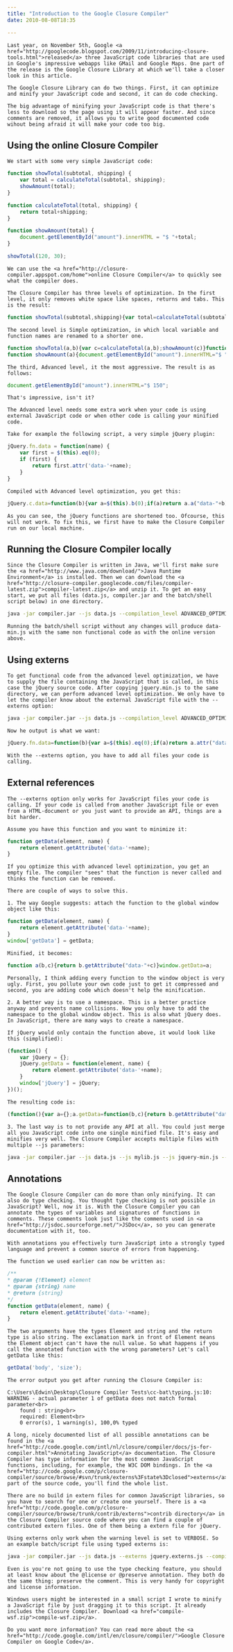 ```yaml
---
title: "Introduction to the Google Closure Compiler"
date: 2010-08-08T18:35

---
```



	Last year, on November 5th, Google <a href="http://googlecode.blogspot.com/2009/11/introducing-closure-tools.html">released</a> three JavaScript code libraries that are used in Google's impressive webapps like GMail and Google Maps. One part of the release is the Google Closure Library at which we'll take a closer look in this article.

	The Google Closure Library can do two things. First, it can optimize and minify your JavaScript code and second, it can do code checking.

	The big advantage of minifying your JavaScript code is that there's less to download so the page using it will appear faster. And since comments are removed, it allows you to write good documented code wihout being afraid it will make your code too big.
<h2>
	Using the online Closure Compiler</h2>

	We start with some very simple JavaScript code:

```javascript
function showTotal(subtotal, shipping) {
	var total = calculateTotal(subtotal, shipping);
	showAmount(total);
}

function calculateTotal(total, shipping) {
	return total+shipping;
}

function showAmount(total) {
	document.getElementById("amount").innerHTML = "$ "+total;
}

showTotal(120, 30);
```


	We can use the <a href="http://closure-compiler.appspot.com/home">online Closure Compiler</a> to quickly see what the compiler does.

	The Closure Compiler has three levels of optimization. In the first level, it only removes white space like spaces, returns and tabs. This is the result:

```javascript
function showTotal(subtotal,shipping){var total=calculateTotal(subtotal,shipping);showAmount(total)}function calculateTotal(total,shipping){return total+shipping}function showAmount(total){document.getElementById("amount").innerHTML="$ "+total}showTotal(120,30);
```


	The second level is Simple optimization, in which local variable and function names are renamed to a shorter one.

```javascript
function showTotal(a,b){var c=calculateTotal(a,b);showAmount(c)}function calculateTotal(a,b){return a+b}
function showAmount(a){document.getElementById("amount").innerHTML="$ "+a}showTotal(120,30);
```


	The third, Advanced level, it the most aggressive. The result is as follows:

```javascript
document.getElementById("amount").innerHTML="$ 150";
```


	That's impressive, isn't it?

	The Advanced level needs some extra work when your code is using external JavaScript code or when other code is calling your minified code.

	Take for example the following script, a very simple jQuery plugin:


```javascript
jQuery.fn.data = function(name) {
	var first = $(this).eq(0);
	if (first) {
		return first.attr('data-'+name);
	}
}
```


	Compiled with Advanced level optimization, you get this:


```javascript
jQuery.c.data=function(b){var a=$(this).b(0);if(a)return a.a("data-"+b)};
```


	As you can see, the jQuery functions are shortened too. Ofcourse, this will not work. To fix this, we first have to make the Closure Compiler run on our local machine.
<h2>
	Running the Closure Compiler locally</h2>

	Since the Closure Compiler is written in Java, we'll first make sure the <a href="http://www.java.com/download/">Java Runtime Environment</a> is installed. Then we can download the <a href="http://closure-compiler.googlecode.com/files/compiler-latest.zip">compiler-latest.zip</a> and unzip it. To get an easy start, we put all files (data.js, compiler.jar and the batch/shell script below) in one directory.

```bash
java -jar compiler.jar --js data.js --compilation_level ADVANCED_OPTIMIZATIONS --warning_level QUIET > data-min.js
```


	Running the batch/shell script without any changes will produce data-min.js with the same non functional code as with the online version above.
<h2>
	Using externs</h2>

	To get functional code from the advanced level optimization, we have to supply the file containing the JavaScript that is called, in this case the jQuery source code. After copying jquery.min.js to the same directory, we can perform advanced level optimization. We only have to let the compiler know about the external JavaScript file with the --externs option:

```bash
java -jar compiler.jar --js data.js --compilation_level ADVANCED_OPTIMIZATIONS --warning_level QUIET --externs jquery.min.js > data-min.js
```


	Now he output is what we want:

```javascript
jQuery.fn.data=function(b){var a=$(this).eq(0);if(a)return a.attr("data-"+b)};
```


	With the --externs option, you have to add all files your code is calling.
<h2>
	External references</h2>

	The --externs option only works for JavaScript files your code is calling. If your code is called from another JavaScript file or even from a HTML-document or you just want to provide an API, things are a bit harder.

	Assume you have this function and you want to minimize it:

```javascript
function getData(element, name) {
	return element.getAttribute('data-'+name);
}
```


	If you optimize this with advanced level optimization, you get an empty file. The compiler "sees" that the function is never called and thinks the function can be removed.

	There are couple of ways to solve this.

	1. The way Google suggests: attach the function to the global window object like this:

```javascript
function getData(element, name) {
	return element.getAttribute('data-'+name);
}
window['getData'] = getData;
```


	Minified, it becomes:

```javascript
function a(b,c){return b.getAttribute("data-"+c)}window.getData=a;
```


	Personally, I think adding every function to the window object is very ugly. First, you pollute your own code just to get it compressed and second, you are adding code which doesn't help the minification.

	2. A better way is to use a namespace. This is a better practice anyway and prevents name collisions. Now you only have to add the namespace to the global window object. This is also what jQuery does. In JavaScript, there are many ways to create a namespace.

	If jQuery would only contain the function above, it would look like this (simplified):

```javascript
(function() {
	var jQuery = {};
	jQuery.getData = function(element, name) {
		return element.getAttribute('data-'+name);
	}
	window['jQuery'] = jQuery;
})();
```


	The resulting code is:

```javascript
(function(){var a={};a.getData=function(b,c){return b.getAttribute("data-"+c)};window.jQuery=a})();
```


	3. The last way is to not provide any API at all. You could just merge all you JavaScript code into one single minified file. It's easy and minifies very well. The Closure Compiler accepts multiple files with multiple --js parameters:

```bash
java -jar compiler.jar --js data.js --js mylib.js --js jquery-min.js --compilation_level ADVANCED_OPTIMIZATIONS --warning_level QUIET > all-min.js
```

<h2>
	Annotations</h2>

	The Google Closure Compiler can do more than only minifying. It can also do type checking. You thought type checking is not possible in JavaScript? Well, now it is. With the Closure Compiler you can annotate the types of variables and signatures of functions in comments. These comments look just like the comments used in <a href="http://jsdoc.sourceforge.net/">JSDoc</a>, so you can generate documentation with it, too.

	With annotations you effectively turn JavaScript into a strongly typed language and prevent a common source of errors from happening.

	The function we used earlier can now be written as:

```javascript
/**
* @param {!Element} element
* @param {string} name
* @return {string}
*/
function getData(element, name) {
	return element.getAttribute('data-'+name);
}
```


	The two arguments have the types Element and string and the return type is also string. The exclamation mark in front of Element means the Element object can't have the null value. So what happens if you call the annotated function with the wrong parameters? Let's call getData like this:

```javascript
getData('body', 'size');
```


	The error output you get after running the Closure Compiler is:

```
C:\Users\Edwin\Desktop\Closure Compiler Tests\cc-bat\typing.js:10: WARNING - actual parameter 1 of getData does not match formal parameter<br>
	found : string<br>
	required: Element<br>
	0 error(s), 1 warning(s), 100,0% typed
```


	A long, nicely documented list of all possible annotations can be found in the <a href="http://code.google.com/intl/nl/closure/compiler/docs/js-for-compiler.html">Annotating JavaScript</a> documentation. The Closure Compiler has type information for the most common JavaScript functions, including, for example, the W3C DOM bindings. In the <a href="http://code.google.com/p/closure-compiler/source/browse/#svn/trunk/externs%3Fstate%3Dclosed">externs</a> part of the source code, you'll find the whole list.

	There are no build in extern files for common JavaScript libraries, so you have to search for one or create one yourself. There is a <a href="http://code.google.com/p/closure-compiler/source/browse/trunk/contrib/externs">contrib directory</a> in the Closure Compiler source code where you can find a couple of contributed extern files. One of them being a extern file for jQuery.

	Using externs only work when the warning level is set to VERBOSE. So an example batch/script file using typed externs is:

```bash
java -jar compiler.jar --js data.js --externs jquery.externs.js --compilation_level ADVANCED_OPTIMIZATIONS --warning_level VERBOSE > data-min.js
```


	Even is you're not going to use the type checking feature, you should at least know about the @license or @preserve annotation. They both do the same thing: preserve the comment. This is very handy for copyright and license information.

	Windows users might be interested in a small script I wrote to minify a JavaScript file by just dragging it to this script. It already includes the Closure Compiler. Download <a href="compile-wsf.zip">compile-wsf.zip</a>.

	Do you want more information? You can read more about the <a href="http://code.google.com/intl/en/closure/compiler/">Google Closure Compiler on Google Code</a>.

